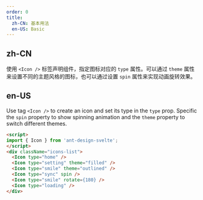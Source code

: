 ```yaml
---
order: 0
title:
  zh-CN: 基本用法
  en-US: Basic
---
```


## zh-CN

使用 `<Icon />` 标签声明组件，指定图标对应的 `type` 属性。可以通过 `theme` 属性来设置不同的主题风格的图标，也可以通过设置 `spin` 属性来实现动画旋转效果。

## en-US

Use tag `<Icon />` to create an icon and set its type in the `type` prop. Specific the `spin` property to show spinning animation and the `theme` property to switch different themes.

```html
<script>
import { Icon } from 'ant-design-svelte';
</script>
<div className="icons-list">
  <Icon type="home" />
  <Icon type="setting" theme="filled" />
  <Icon type="smile" theme="outlined" />
  <Icon type="sync" spin />
  <Icon type="smile" rotate={180} />
  <Icon type="loading" />
</div>
```
